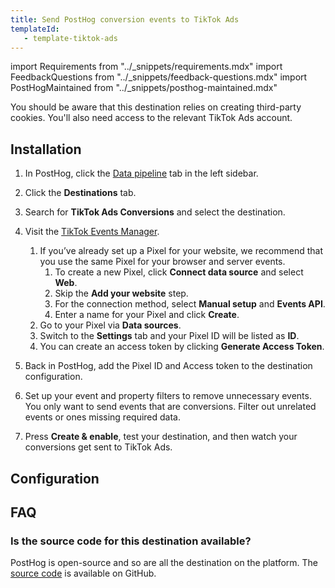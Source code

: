 ```yaml
---
title: Send PostHog conversion events to TikTok Ads
templateId: 
   - template-tiktok-ads
---
```


import Requirements from "../_snippets/requirements.mdx"
import FeedbackQuestions from "../_snippets/feedback-questions.mdx"
import PostHogMaintained from "../_snippets/posthog-maintained.mdx"

<Requirements />

You should be aware that this destination relies on creating third-party cookies. You'll also need access to the relevant TikTok Ads account.

## Installation

1. In PostHog, click the [Data pipeline](https://us.posthog.com/pipeline/overview) tab in the left sidebar.

2. Click the **Destinations** tab.

3. Search for **TikTok Ads Conversions** and select the destination.

4. Visit the [TikTok Events Manager](https://ads.tiktok.com/i18n/events_manager/home).
   1. If you’ve already set up a Pixel for your website, we recommend that you use the same Pixel for your browser and server events.
      1. To create a new Pixel, click **Connect data source** and select **Web**.
      2. Skip the **Add your website** step.
      3. For the connection method, select **Manual setup** and **Events API**.
      4. Enter a name for your Pixel and click **Create**.
   2. Go to your Pixel via **Data sources**.
   3. Switch to the **Settings** tab and your Pixel ID will be listed as **ID**.
   4. You can create an access token by clicking **Generate Access Token**.

5. Back in PostHog, add the Pixel ID and Access token to the destination configuration.

6. Set up your event and property filters to remove unnecessary events. You only want to send events that are conversions. Filter out unrelated events or ones missing required data.

7. Press **Create & enable**, test your destination, and then watch your conversions get sent to TikTok Ads.

<HideOnCDPIndex>

## Configuration

<TemplateParameters />

## FAQ

### Is the source code for this destination available?

PostHog is open-source and so are all the destination on the platform. The [source code](https://github.com/PostHog/posthog/blob/master/posthog/cdp/templates/tiktok_ads/template_tiktok_ads.py) is available on GitHub.

<PostHogMaintained />

<FeedbackQuestions />

</HideOnCDPIndex>
